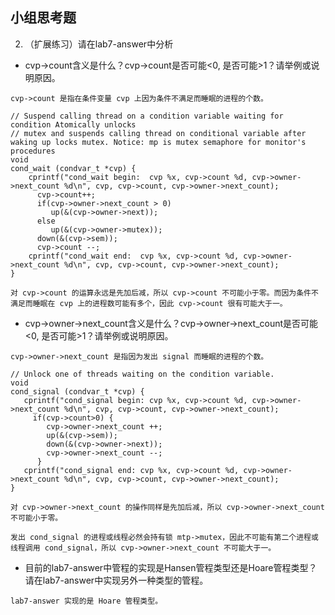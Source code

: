## 小组思考题

2. （扩展练习）请在lab7-answer中分析
  -  cvp->count含义是什么？cvp->count是否可能<0, 是否可能>1？请举例或说明原因。

	cvp->count 是指在条件变量 cvp 上因为条件不满足而睡眠的进程的个数。

```
// Suspend calling thread on a condition variable waiting for condition Atomically unlocks 
// mutex and suspends calling thread on conditional variable after waking up locks mutex. Notice: mp is mutex semaphore for monitor's procedures
void
cond_wait (condvar_t *cvp) {
    cprintf("cond_wait begin:  cvp %x, cvp->count %d, cvp->owner->next_count %d\n", cvp, cvp->count, cvp->owner->next_count);
      cvp->count++;
      if(cvp->owner->next_count > 0)
         up(&(cvp->owner->next));
      else
         up(&(cvp->owner->mutex));
      down(&(cvp->sem));
      cvp->count --;
    cprintf("cond_wait end:  cvp %x, cvp->count %d, cvp->owner->next_count %d\n", cvp, cvp->count, cvp->owner->next_count);
}
```
	对 cvp->count 的运算永远是先加后减，所以 cvp->count 不可能小于零。而因为条件不满足而睡眠在 cvp 上的进程数可能有多个，因此 cvp->count 很有可能大于一。

  -  cvp->owner->next_count含义是什么？cvp->owner->next_count是否可能<0, 是否可能>1？请举例或说明原因。

 	cvp->owner->next_count 是指因为发出 signal 而睡眠的进程的个数。

```
// Unlock one of threads waiting on the condition variable. 
void 
cond_signal (condvar_t *cvp) {
   cprintf("cond_signal begin: cvp %x, cvp->count %d, cvp->owner->next_count %d\n", cvp, cvp->count, cvp->owner->next_count);  
     if(cvp->count>0) {
        cvp->owner->next_count ++;
        up(&(cvp->sem));
        down(&(cvp->owner->next));
        cvp->owner->next_count --;
      }
   cprintf("cond_signal end: cvp %x, cvp->count %d, cvp->owner->next_count %d\n", cvp, cvp->count, cvp->owner->next_count);
}
```

	对 cvp->owner->next_count 的操作同样是先加后减，所以 cvp->owner->next_count 不可能小于零。

	发出 cond_signal 的进程或线程必然会持有锁 mtp->mutex，因此不可能有第二个进程或线程调用 cond_signal，所以 cvp->owner->next_count 不可能大于一。

  -  目前的lab7-answer中管程的实现是Hansen管程类型还是Hoare管程类型？请在lab7-answer中实现另外一种类型的管程。

	lab7-answer 实现的是 Hoare 管程类型。